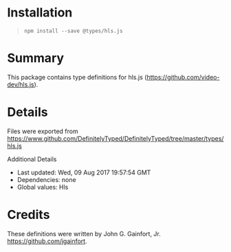 # Installation
> `npm install --save @types/hls.js`

# Summary
This package contains type definitions for hls.js (https://github.com/video-dev/hls.js).

# Details
Files were exported from https://www.github.com/DefinitelyTyped/DefinitelyTyped/tree/master/types/hls.js

Additional Details
 * Last updated: Wed, 09 Aug 2017 19:57:54 GMT
 * Dependencies: none
 * Global values: Hls

# Credits
These definitions were written by John G. Gainfort, Jr. <https://github.com/jgainfort>.
